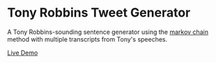 # Tony Robbins Tweet Generator

A Tony Robbins-sounding sentence generator using the [markov chain](https://en.wikipedia.org/wiki/Markov_chain) method with multiple transcripts from Tony's speeches.

[Live Demo](https://tweet-generator-ih.herokuapp.com/)
